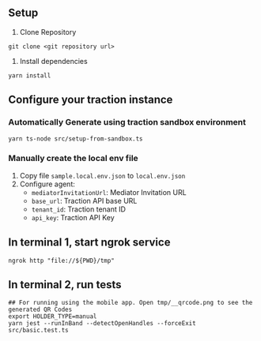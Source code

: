## Setup
1. Clone Repository
```
git clone <git repository url>
```
1. Install dependencies
```
yarn install
```
## Configure your traction instance
### Automatically Generate using traction sandbox environment

```
yarn ts-node src/setup-from-sandbox.ts
```

### Manually create the local env file
1. Copy file `sample.local.env.json` to `local.env.json`
2. Configure agent:
    - `mediatorInvitationUrl`: Mediator Invitation URL
    - `base_url`: Traction API base URL
    - `tenant_id`: Traction tenant ID
    - `api_key`: Traction API Key

## In terminal 1, start ngrok service
```
ngrok http "file://${PWD}/tmp"
```
## In terminal 2, run tests
```
## For running using the mobile app. Open tmp/__qrcode.png to see the generated QR Codes
export HOLDER_TYPE=manual
yarn jest --runInBand --detectOpenHandles --forceExit src/basic.test.ts
```